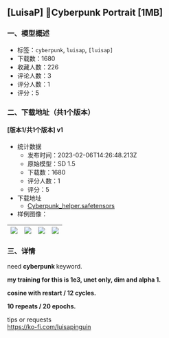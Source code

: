 ## [LuisaP] 🥷Cyberpunk Portrait [1MB]
### 一、模型概述

- 标签：`cyberpunk`, `luisap`, `[luisap]`
- 下载数：1680
- 收藏人数：226
- 评论人数：3
- 评分人数：1
- 评分：5

### 二、下载地址（共1个版本）

#### [版本1/共1个版本] v1

- 统计数据
  - 发布时间：2023-02-06T14:26:48.213Z
  - 原始模型：SD 1.5
  - 下载数：1680
  - 评分人数：1
  - 评分：5
- 下载地址
  - [Cyberpunk_helper.safetensors](https://civitai.com/api/download/models/8256)
- 样例图像：

| <img src="https://image.civitai.com/xG1nkqKTMzGDvpLrqFT7WA/fb38b4b4-f4f0-4f50-1588-6ee6274a7500/width=450/77973.jpeg" /> | <img src="https://image.civitai.com/xG1nkqKTMzGDvpLrqFT7WA/6fb9c7a2-5b5b-4730-95a8-4c4762bb2f00/width=450/77976.jpeg" /> | <img src="https://image.civitai.com/xG1nkqKTMzGDvpLrqFT7WA/ee65d1a3-f469-43bd-eb7c-5e5f44245c00/width=450/77975.jpeg" /> | <img src="https://image.civitai.com/xG1nkqKTMzGDvpLrqFT7WA/960bec8b-3bd1-43f3-d728-b98a66494d00/width=450/77974.jpeg" /> |
| ---- | ---- | ---- | ---- |


### 三、详情
<p>need <strong>cyberpunk </strong>keyword.</p><p><strong>my training for this is 1e3, unet only, dim and alpha 1.</strong></p><p><strong>cosine with restart / 12 cycles.</strong></p><p><strong>10 repeats / 20 epochs.</strong></p><p>tips or requests<br /><a target="_blank" rel="ugc" href="https://ko-fi.com/luisapinguin">https://ko-fi.com/luisapinguin</a></p>